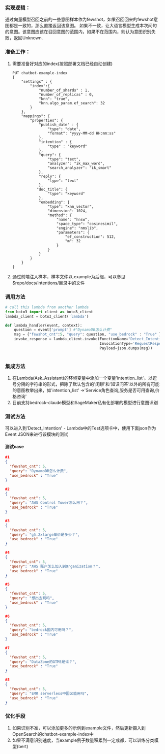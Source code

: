 ### 实现逻辑：

通过向量模型召回之前的一些意图样本作为fewshot，如果召回回来的fewshot意图都是一致的，那么直接返回该意图。 如果不一致，让大语言模型生成本次问句的意图。该意图应该在召回意图的范围内，如果不在范围内，则认为意图识别失败，返回Unknown.



### 准备工作：

1. 需要准备好对应的index(按照部署文档已经自动创建)

   ```
   PUT chatbot-example-index
   {
       "settings" : {
           "index":{
               "number_of_shards" : 1,
               "number_of_replicas" : 0,
               "knn": "true",
               "knn.algo_param.ef_search": 32
           }
       },
       "mappings": {
           "properties": {
               "publish_date" : {
                   "type": "date",
                   "format": "yyyy-MM-dd HH:mm:ss"
               },
               "intention" : {
                   "type" : "keyword"
               },
               "query": {
                   "type": "text",
                   "analyzer": "ik_max_word",
                   "search_analyzer": "ik_smart"
               },
               "reply": {
                   "type": "text"
               },
              "doc_title": {
                   "type": "keyword"
               },
               "embedding": {
                   "type": "knn_vector",
                   "dimension": 1024,
                   "method": {
                       "name": "hnsw",
                       "space_type": "cosinesimil",
                       "engine": "nmslib",
                       "parameters": {
                           "ef_construction": 512,
                           "m": 32
                       }
                   }            
               }
           }
       }
   }
   ```

2. 通过前端注入样本，样本文件以.example为后缀，可以参见$repo/docs/intentions/目录中的文件



### 调用方法

```python
# call this lambda from another lambda
from boto3 import client as boto3_client
lambda_client = boto3_client('lambda')

def lambda_handler(event, context):
    question = event['prompt'] #"DynamoDB怎么计费"
    msg = {"fewshot_cnt":5, "query": question, "use_bedrock" : "True" }
    invoke_response = lambda_client.invoke(FunctionName="Detect_Intention",
                                           InvocationType='RequestResponse',
                                           Payload=json.dumps(msg))
    
```

### 集成方法
1. 在Lambda(Ask_Assistant)的环境变量中添加一个变量'intention_list'。以逗号分隔的字符串的形式，把除了默认包含的'闲聊'和'知识问答'以外的所有可能的意图枚举出来，如'intention_list' ->'Service角色查询,服务是否可用查询,价格咨询'
2. 目前支持bedrock-claude模型和SageMaker私有化部署的模型进行意图识别


### 测试方法
可以进入到'Detect_Intention' - Lambda中的Test选项卡中，使用下面json作为Event JSON来进行该模块的测试

#### 测试case
```json
#1
{
  "fewshot_cnt": 5,
  "query": "DynamoDB怎么计费",
  "use_bedrock" : "True"
}

#2
{
  "fewshot_cnt": 5,
  "query": "AWS Control Tower怎么用？",
  "use_bedrock" : "True"
}

#3
{
  "fewshot_cnt": 5,
  "query": "g5.2xlarge单价是多少？",
  "use_bedrock" : "True"
}

#4
{
  "fewshot_cnt": 5,
  "query": "AWS 账户怎么加入到Organization？",
  "use_bedrock" : "True"
}

#5
{
  "fewshot_cnt": 5,
  "query": "想出去玩吗",
  "use_bedrock" : "True"
}

#6
{
  "fewshot_cnt": 5,
  "query": "bedrock国内可用吗？",
  "use_bedrock" : "True"
}

#7
{
  "fewshot_cnt": 5,
  "query": "DataZone的GTMS是谁？",
  "use_bedrock" : "True"
}

#8
{
  "fewshot_cnt": 5,
  "query": "EMR serverless中国区能用吗",
  "use_bedrock" : "True"
}
```

### 优化手段

1. 如果识别不准，可以添加更多的示例到example文件，然后更新摄入到OpenSearch的chatbot-example-index中
2. 如果不满意识别速度，当example例子数量积累到一定成都，可以训练分类模型(bert)
